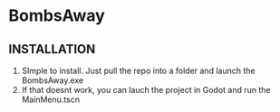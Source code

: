 # BombsAway

## INSTALLATION
1) SImple to install. Just pull the repo into a folder and launch the BombsAway.exe
2) If that doesnt work, you can lauch the project in Godot and run the MainMenu.tscn
